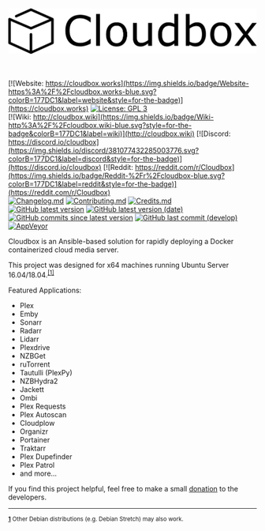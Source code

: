 <br /><img src="https://raw.githubusercontent.com/Cloudbox/assets/master/images/readme/Cloudbox-logo_dark.png" width="600">

<br /><br />
[![Website: https://cloudbox.works](https://img.shields.io/badge/Website-https%3A%2F%2Fcloudbox.works-blue.svg?colorB=177DC1&label=website&style=for-the-badge)](https://cloudbox.works)
[![License: GPL 3](https://img.shields.io/badge/License-GPL%203-blue.svg?colorB=177DC1&label=license&style=for-the-badge)](LICENSE.md)
<br />
[![Wiki: http://cloudbox.wiki](https://img.shields.io/badge/Wiki-http%3A%2F%2Fcloudbox.wiki-blue.svg?style=for-the-badge&colorB=177DC1&label=wiki)](http://cloudbox.wiki)
[![Discord: https://discord.io/cloudbox](https://img.shields.io/discord/381077432285003776.svg?colorB=177DC1&label=discord&style=for-the-badge)](https://discord.io/cloudbox)
[![Reddit: https://reddit.com/r/Cloudbox](https://img.shields.io/badge/Reddit-%2Fr%2Fcloudbox-blue.svg?colorB=177DC1&label=reddit&style=for-the-badge)](https://reddit.com/r/Cloudbox)
<br />
[![Changelog.md](https://img.shields.io/badge/Changelog-gray.svg?style=for-the-badge)](CHANGELOG.md)
[![Contributing.md](https://img.shields.io/badge/Contributing-gray.svg?style=for-the-badge)](CONTRIBUTING.md)
[![Credits.md](https://img.shields.io/badge/Credits-gray.svg?style=for-the-badge)](CREDITS.md)
<br />
[![GitHub latest version](https://img.shields.io/github/release/cloudbox/cloudbox.svg?colorB=177DC1&label=latest%20version&style=for-the-badge)](https://github.com/cloudbox/cloudbox/releases)
[![GitHub latest version (date)](https://img.shields.io/github/release-date/cloudbox/cloudbox.svg?colorB=177DC1&label=latest%20version%20(date)&style=for-the-badge)](https://github.com/cloudbox/cloudbox/releases)
[![GitHub commits since latest version](https://img.shields.io/github/commits-since/Cloudbox/Cloudbox/latest/develop.svg?colorB=177DC1&style=for-the-badge)](https://github.com/cloudbox/cloudbox/compare/HEAD...develop)
[![GitHub last commit (develop)](https://img.shields.io/github/last-commit/Cloudbox/Cloudbox/develop.svg?colorB=177DC1&style=for-the-badge)](https://github.com/Cloudbox/Cloudbox/commits/develop)
[![AppVeyor](https://img.shields.io/appveyor/ci/Cloudbox/Cloudbox/develop.svg?colorB=177DC1&label=appveyor&style=for-the-badge)](https://ci.appveyor.com/project/Cloudbox/Cloudbox)

Cloudbox is an Ansible-based solution for rapidly deploying a Docker containerized cloud media server. 

This project was designed for x64 machines running Ubuntu Server 16.04/18.04.<sup name="a1">[\[1\]](#f1) </sup>

Featured Applications:

- Plex
- Emby
- Sonarr
- Radarr
- Lidarr
- Plexdrive
- NZBGet
- ruTorrent
- Tautulli (PlexPy)
- NZBHydra2
- Jackett
- Ombi
- Plex Requests
- Plex Autoscan
- Cloudplow
- Organizr
- Portainer
- Traktarr
- Plex Dupefinder
- Plex Patrol
- and more...

If you find this project helpful, feel free to make a small [donation](DONATIONS.md) to the developers.

***

<sup><b name="f1">[1](#a1)</b> Other Debian distributions (e.g. Debian Stretch) may also work. </sup>
